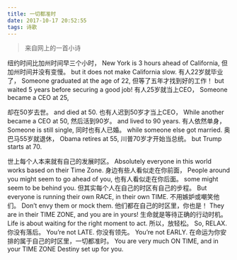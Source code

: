 ```yaml
---
title: 一切都准时
date: 2017-10-17 20:52:55
tags: 诗歌
---
```


>来自网上的一首小诗

纽约时间比加州时间早三个小时，
New York is 3 hours ahead of California,
但加州时间并没有变慢。
but it does not make California slow.
有人22岁就毕业了，
Someone graduated at the age of 22,
但等了五年才找到好的工作！
but waited 5 years before securing a good job!
有人25岁就当上CEO，
Someone became a CEO at 25,
<!-- more -->
却在50岁去世。
and died at 50.
也有人迟到50岁才当上CEO，
While another became a CEO at 50,
然后活到90岁。
and lived to 90 years.
有人依然单身，
Someone is still single,
同时也有人已婚。
while someone else got married.
奥巴马55岁就退休，
Obama retires at 55,
川普70岁才开始当总统。
but Trump starts at 70.


世上每个人本来就有自己的发展时区。
Absolutely everyone in this world works based on their Time Zone.
身边有些人看似走在你前面，
People around you might seem to go ahead of you,
也有人看似走在你后面。
some might seem to be behind you.
但其实每个人在自己的时区有自己的步程。
But everyone is running their own RACE, in their own TIME.
不用嫉妒或嘲笑他们。
Don’t envy them or mock them.
他们都在自己的时区里，你也是！
They are in their TIME ZONE, and you are in yours!
生命就是等待正确的行动时机。
Life is about waiting for the right moment to act.
所以，放轻松。
So, RELAX.
你没有落后。
You’re not LATE.
你没有领先。
You’re not EARLY.
在命运为你安排的属于自己的时区里，一切都准时。
You are very much ON TIME, and in your TIME ZONE Destiny set up for you.
